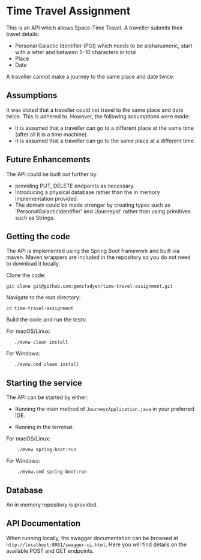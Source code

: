 # Time Travel Assignment 

This is an API which allows Space-Time Travel. A traveller submits their travel details:
- Personal Galactic Identifier (PGI) which needs to be alphanumeric, start with a letter and between 5-10 characters in total
- Place
- Date

A traveller cannot make a journey to the same place and date twice.

## Assumptions
It was stated that a traveller could not travel to the same place and date twice. This is adhered to. However, the following assumptions were made:
- It is assumed that a traveller can go to a different place at the same time (after all it is a time machine).
- It is assumed that a traveller can go to the same place at a different time.

## Future Enhancements 

The API could be built out further by:
- providing PUT, DELETE endpoints as necessary.
- Introducing a physical database rather than the in memory implementation provided.
- The domain could be made stronger by creating types such as 'PersonalGalacticIdentifier' and 'JourneyId' rather than using primitives such as Strings.

## Getting the code

The API is implemented using the Spring Boot framework and built via maven.
Maven wrappers are included in the repository so you do not need to download it locally.

Clone the code: 
```
git clone git@github.com:gemcfadyen/time-travel-assignment.git
```

Navigate to the root directory:
```
cd time-travel-assignment
```

Build the code and run the tests:

For macOS/Linux:
```
   ./mvnw clean install 
```

For Windows:
```
   ./mvnw.cmd clean install
```

## Starting the service

The API can be started by either:

- Running the main method of `JourneysApplication.java` in your preferred IDE. 

- Running in the terminal:

For macOS/Linux:
```
    ./mvnw spring-boot:run
```

For Windows:
```
    ./mvnw.cmd spring-boot:run
```

## Database 

An in memory repository is provided. 

## API Documentation

When running locally, the swagger documentation can be browsed at `http://localhost:8081/swagger-ui.html`. Here you will find details on the available POST and GET endpoints.
